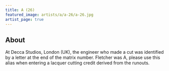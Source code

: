```yaml
---
title: A (26)
featured_image: artists/a/a-26/a-26.jpg
artist_page: true
---
```

## About

At Decca Studios, London (UK), the engineer who made a cut was identified by a letter at the end of the matrix number. Fletcher was A, please use this alias when entering a lacquer cutting credit derived from the runouts.

